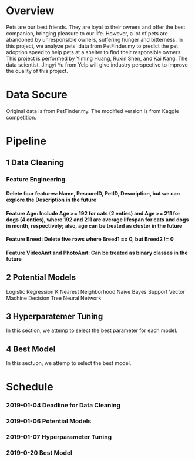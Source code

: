# Overview
Pets are our best friends. They are loyal to their owners and offer the best companion, bringing pleasure to our life. However, a lot of pets are abandoned by unresponsible owners, suffering hunger and bitterness. In this project, we analyze pets' data from PetFinder.my to predict the pet adoption speed to help pets at a shelter to find their responsible owners. This project is performed by Yiming Huang, Ruxin Shen, and Kai Kang. The data scientist, Jingyi Yu from Yelp will give industry perspective to improve the quality of this project.

# Data Socure
Original data is from PetFinder.my. The modified version is from Kaggle competition.

# Pipeline

## 1 Data Cleaning
### Feature Engineering
#### Delete four features: Name, RescureID, PetID, Description, but we can explore the Description in the future
#### Feature Age: Include Age >= 192 for cats (2 enties) and Age >= 211 for dogs (4 enties), where 192 and 211 are average lifespan for cats and dogs in month, respectively; also, age can be treated as cluster in the future
#### Feature Breed: Delete five rows where Breed1 == 0, but Breed2 != 0
#### Feature VideoAmt and PhotoAmt: Can be treated as binary classes in the future

## 2 Potential Models
Logistic Regression
K Nearest Neighborhood
Naive Bayes
Support Vector Machine
Decision Tree
Neural Network
## 3 Hyperparatemer Tuning
In this section, we attemp to select the best parameter for each model.
## 4 Best Model
In this sectuon, we attemp to select the best model.

# Schedule
### 2019-01-04 Deadline for Data Cleaning
### 2019-01-06 Potential Models
### 2019-01-07 Hyperparameter Tuning
### 2019-0-20 Best Model
